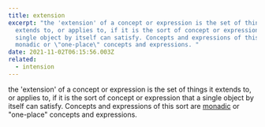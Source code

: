 ```yaml
---
title: extension
excerpt: "the 'extension' of a concept or expression is the set of things it
  extends to, or applies to, if it is the sort of concept or expression that a
  single object by itself can satisfy. Concepts and expressions of this sort are
  monadic or \"one-place\" concepts and expressions. "
date: 2021-11-02T06:15:56.003Z
related:
  - intension
---
```

the 'extension' of a concept or expression is the set of things it extends to, or applies to, if it is the sort of concept or expression that a single object by itself can satisfy. Concepts and expressions of this sort are [monadic](https://en.wikipedia.org/wiki/Monad_(Greek_philosophy) "Monad (Greek philosophy)") or "one-place" concepts and expressions.